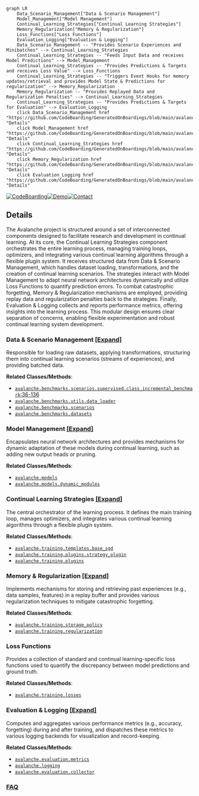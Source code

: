 ```mermaid
graph LR
    Data_Scenario_Management["Data & Scenario Management"]
    Model_Management["Model Management"]
    Continual_Learning_Strategies["Continual Learning Strategies"]
    Memory_Regularization["Memory & Regularization"]
    Loss_Functions["Loss Functions"]
    Evaluation_Logging["Evaluation & Logging"]
    Data_Scenario_Management -- "Provides Scenario Experiences and Minibatches" --> Continual_Learning_Strategies
    Continual_Learning_Strategies -- "Feeds Input Data and receives Model Predictions" --> Model_Management
    Continual_Learning_Strategies -- "Provides Predictions & Targets and receives Loss Value" --> Loss_Functions
    Continual_Learning_Strategies -- "Triggers Event Hooks for memory updates/retrieval and provides Model State & Predictions for regularization" --> Memory_Regularization
    Memory_Regularization -- "Provides Replayed Data and Regularization Penalties" --> Continual_Learning_Strategies
    Continual_Learning_Strategies -- "Provides Predictions & Targets for Evaluation" --> Evaluation_Logging
    click Data_Scenario_Management href "https://github.com/CodeBoarding/GeneratedOnBoardings/blob/main/avalanche/Data_Scenario_Management.md" "Details"
    click Model_Management href "https://github.com/CodeBoarding/GeneratedOnBoardings/blob/main/avalanche/Model_Management.md" "Details"
    click Continual_Learning_Strategies href "https://github.com/CodeBoarding/GeneratedOnBoardings/blob/main/avalanche/Continual_Learning_Strategies.md" "Details"
    click Memory_Regularization href "https://github.com/CodeBoarding/GeneratedOnBoardings/blob/main/avalanche/Memory_Regularization.md" "Details"
    click Evaluation_Logging href "https://github.com/CodeBoarding/GeneratedOnBoardings/blob/main/avalanche/Evaluation_Logging.md" "Details"
```

[![CodeBoarding](https://img.shields.io/badge/Generated%20by-CodeBoarding-9cf?style=flat-square)](https://github.com/CodeBoarding/GeneratedOnBoardings)[![Demo](https://img.shields.io/badge/Try%20our-Demo-blue?style=flat-square)](https://www.codeboarding.org/demo)[![Contact](https://img.shields.io/badge/Contact%20us%20-%20contact@codeboarding.org-lightgrey?style=flat-square)](mailto:contact@codeboarding.org)

## Details

The Avalanche project is structured around a set of interconnected components designed to facilitate research and development in continual learning. At its core, the Continual Learning Strategies component orchestrates the entire learning process, managing training loops, optimizers, and integrating various continual learning algorithms through a flexible plugin system. It receives structured data from Data & Scenario Management, which handles dataset loading, transformations, and the creation of continual learning scenarios. The strategies interact with Model Management to adapt neural network architectures dynamically and utilize Loss Functions to quantify prediction errors. To combat catastrophic forgetting, Memory & Regularization mechanisms are employed, providing replay data and regularization penalties back to the strategies. Finally, Evaluation & Logging collects and reports performance metrics, offering insights into the learning process. This modular design ensures clear separation of concerns, enabling flexible experimentation and robust continual learning system development.

### Data & Scenario Management [[Expand]](./Data_Scenario_Management.md)
Responsible for loading raw datasets, applying transformations, structuring them into continual learning scenarios (streams of experiences), and providing batched data.


**Related Classes/Methods**:

- <a href="https://github.com/ContinualAI/avalanche/blob/master/avalanche/benchmarks/scenarios/supervised.py#L36-L136" target="_blank" rel="noopener noreferrer">`avalanche.benchmarks.scenarios.supervised.class_incremental_benchmark`:36-136</a>
- <a href="https://github.com/ContinualAI/avalanche/blob/master/avalanche/benchmarks/utils/data_loader.py" target="_blank" rel="noopener noreferrer">`avalanche.benchmarks.utils.data_loader`</a>
- <a href="https://github.com/ContinualAI/avalanche/blob/master/avalanche/benchmarks/scenarios" target="_blank" rel="noopener noreferrer">`avalanche.benchmarks.scenarios`</a>
- <a href="https://github.com/ContinualAI/avalanche/blob/master/avalanche/benchmarks/datasets" target="_blank" rel="noopener noreferrer">`avalanche.benchmarks.datasets`</a>


### Model Management [[Expand]](./Model_Management.md)
Encapsulates neural network architectures and provides mechanisms for dynamic adaptation of these models during continual learning, such as adding new output heads or pruning.


**Related Classes/Methods**:

- <a href="https://github.com/ContinualAI/avalanche/blob/master/avalanche/models" target="_blank" rel="noopener noreferrer">`avalanche.models`</a>
- <a href="https://github.com/ContinualAI/avalanche/blob/master/avalanche/models/dynamic_modules.py" target="_blank" rel="noopener noreferrer">`avalanche.models.dynamic_modules`</a>


### Continual Learning Strategies [[Expand]](./Continual_Learning_Strategies.md)
The central orchestrator of the learning process. It defines the main training loop, manages optimizers, and integrates various continual learning algorithms through a flexible plugin system.


**Related Classes/Methods**:

- <a href="https://github.com/ContinualAI/avalanche/blob/master/avalanche/training/templates/base_sgd.py" target="_blank" rel="noopener noreferrer">`avalanche.training.templates.base_sgd`</a>
- <a href="https://github.com/ContinualAI/avalanche/blob/master/avalanche/training/plugins/strategy_plugin.py" target="_blank" rel="noopener noreferrer">`avalanche.training.plugins.strategy_plugin`</a>
- <a href="https://github.com/ContinualAI/avalanche/blob/master/avalanche/training/plugins" target="_blank" rel="noopener noreferrer">`avalanche.training.plugins`</a>


### Memory & Regularization [[Expand]](./Memory_Regularization.md)
Implements mechanisms for storing and retrieving past experiences (e.g., data samples, features) in a replay buffer and provides various regularization techniques to mitigate catastrophic forgetting.


**Related Classes/Methods**:

- <a href="https://github.com/ContinualAI/avalanche/blob/master/avalanche/training/storage_policy.py" target="_blank" rel="noopener noreferrer">`avalanche.training.storage_policy`</a>
- <a href="https://github.com/ContinualAI/avalanche/blob/master/avalanche/training/regularization.py" target="_blank" rel="noopener noreferrer">`avalanche.training.regularization`</a>


### Loss Functions
Provides a collection of standard and continual learning-specific loss functions used to quantify the discrepancy between model predictions and ground truth.


**Related Classes/Methods**:

- <a href="https://github.com/ContinualAI/avalanche/blob/master/avalanche/training/losses.py" target="_blank" rel="noopener noreferrer">`avalanche.training.losses`</a>


### Evaluation & Logging [[Expand]](./Evaluation_Logging.md)
Computes and aggregates various performance metrics (e.g., accuracy, forgetting) during and after training, and dispatches these metrics to various logging backends for visualization and record-keeping.


**Related Classes/Methods**:

- <a href="https://github.com/ContinualAI/avalanche/blob/master/avalanche/evaluation/metrics" target="_blank" rel="noopener noreferrer">`avalanche.evaluation.metrics`</a>
- <a href="https://github.com/ContinualAI/avalanche/blob/master/avalanche/logging" target="_blank" rel="noopener noreferrer">`avalanche.logging`</a>
- <a href="https://github.com/ContinualAI/avalanche/blob/master/avalanche/evaluation/collector.py" target="_blank" rel="noopener noreferrer">`avalanche.evaluation.collector`</a>




### [FAQ](https://github.com/CodeBoarding/GeneratedOnBoardings/tree/main?tab=readme-ov-file#faq)